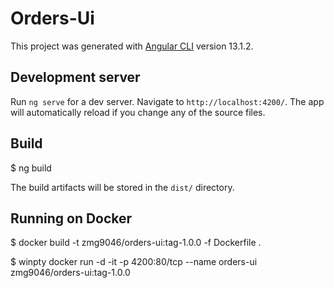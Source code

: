 # Orders-Ui

This project was generated with [Angular CLI](https://github.com/angular/angular-cli) version 13.1.2.

## Development server

Run `ng serve` for a dev server. Navigate to `http://localhost:4200/`. The app will automatically reload if you change any of the source files.

## Build

$ ng build

The build artifacts will be stored in the `dist/` directory.


## Running on Docker

$ docker build -t zmg9046/orders-ui:tag-1.0.0 -f Dockerfile .

$ winpty docker run -d -it -p 4200:80/tcp --name orders-ui zmg9046/orders-ui:tag-1.0.0

